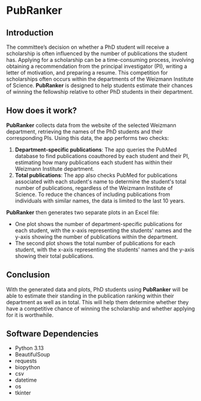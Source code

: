 # PubRanker
## Introduction
The committee’s decision on whether a PhD student will receive a scholarship is often influenced by the number of publications the student has. Applying for a scholarship can be a time-consuming process, involving obtaining a recommendation from the principal investigator (PI), writing a letter of motivation, and preparing a resume. This competition for scholarships often occurs within the departments of the Weizmann Institute of Science. **PubRanker** is designed to help students estimate their chances of winning the fellowship relative to other PhD students in their department.

## How does it work?
**PubRanker** collects data from the website of the selected Weizmann department, retrieving the names of the PhD students and their corresponding PIs. Using this data, the app performs two checks:

1. **Department-specific publications**: The app queries the PubMed database to find publications coauthored by each student and their PI, estimating how many publications each student has within their Weizmann Institute department.
2. **Total publications**: The app also checks PubMed for publications associated with each student's name to determine the student's total number of publications, regardless of the Weizmann Institute of Science. To reduce the chances of including publications from individuals with similar names, the data is limited to the last 10 years.

**PubRanker** then generates two separate plots in an Excel file:
- One plot shows the number of department-specific publications for each student, with the x-axis representing the students' names and the y-axis showing the number of publications within the department.
- The second plot shows the total number of publications for each student, with the x-axis representing the students' names and the y-axis showing their total publications.

## Conclusion
With the generated data and plots, PhD students using **PubRanker** will be able to estimate their standing in the publication ranking within their department as well as in total. This will help them determine whether they have a competitive chance of winning the scholarship and whether applying for it is worthwhile.

## Software Dependencies

- Python 3.13
- BeautifulSoup
- requests
- biopython
- csv
- datetime
- os
- tkinter

